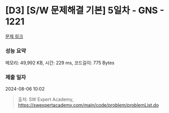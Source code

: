# [D3] [S/W 문제해결 기본] 5일차 - GNS - 1221 

[문제 링크](https://swexpertacademy.com/main/code/problem/problemDetail.do?contestProbId=AV14jJh6ACYCFAYD) 

### 성능 요약

메모리: 49,992 KB, 시간: 229 ms, 코드길이: 775 Bytes

### 제출 일자

2024-08-06 10:02



> 출처: SW Expert Academy, https://swexpertacademy.com/main/code/problem/problemList.do
